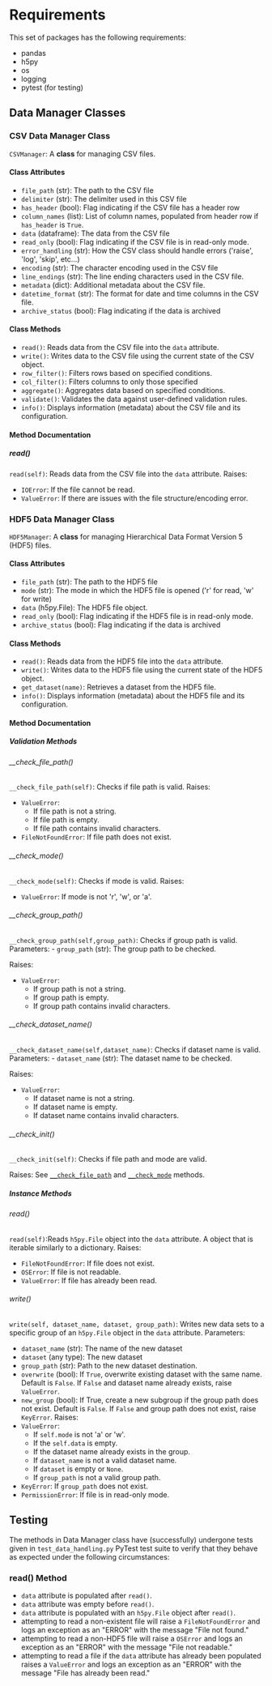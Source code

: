 # Requirements

This set of packages has the following requirements:
- pandas
- h5py
- os
- logging
- pytest (for testing)

## Data Manager Classes
### CSV Data Manager Class
`CSVManager`: A **class** for managing CSV files.
#### Class Attributes
- `file_path` (str): The path to the CSV file
- `delimiter` (str): The delimiter used in this CSV file
- `has_header` (bool): Flag indicating if the CSV file has a header row
- `column_names` (list): List of column names, populated from header row if `has_header` is `True`.
- `data` (dataframe): The data from the CSV file
- `read_only` (bool): Flag indicating if the CSV file is in read-only mode.
- `error_handling` (str): How the CSV class should handle errors ('raise', 'log', 'skip', etc...)
- `encoding` (str): The character encoding used in the CSV file
- `line_endings` (str): The line ending characters used in the CSV file.
- `metadata` (dict): Additional metadata about the CSV file.
- `datetime_format` (str): The format for date and time columns in the CSV file.
- `archive_status` (bool): Flag indicating if the data is archived

#### Class Methods
- `read()`: Reads data from the CSV file into the `data` attribute. 
- `write()`: Writes data to the CSV file using the current state of the CSV object. 
- `row_filter()`: Filters rows based on specified conditions. 
- `col_filter()`: Filters columns to only those specified
- `aggregate()`: Aggregates data based on specified conditions. 
- `validate()`: Validates the data against user-defined validation rules.
- `info()`: Displays information (metadata) about the CSV file and its configuration.

#### Method Documentation
##### read()
`read(self)`: Reads data from the CSV file into the `data` attribute.
Raises: 
- `IOError`: If the file cannot be read.
- `ValueError`: If there are issues with the file structure/encoding error.

### HDF5 Data Manager Class

`HDF5Manager`: A **class** for managing Hierarchical Data Format Version 5 (HDF5)  files.

#### Class Attributes 
- `file_path` (str): The path to the HDF5 file
- `mode` (str): The mode in which the HDF5 file is opened ('r' for read, 'w' for write)
- `data` (h5py.File): The HDF5 file object.
- `read_only` (bool): Flag indicating if the HDF5 file is in read-only mode.
- `archive_status` (bool): Flag indicating if the data is archived

#### Class Methods
- `read()`: Reads data from the HDF5 file into the `data` attribute. 
- `write()`: Writes data to the HDF5 file using the current state of the HDF5 object. 
- `get_dataset(name)`: Retrieves a dataset from the HDF5 file.
- `info()`: Displays information (metadata) about the HDF5 file and its configuration.

#### Method Documentation
##### Validation Methods
###### __check_file_path()
`__check_file_path(self)`: Checks if file path is valid.
Raises:
- `ValueError`: 
    - If file path is not a string.
    - If file path is empty.
    - If file path contains invalid characters.
- `FileNotFoundError`: If file path does not exist.

###### __check_mode()
`__check_mode(self)`: Checks if mode is valid.
Raises:
 - `ValueError`: If mode is not 'r', 'w', or 'a'.

###### __check_group_path()
`__check_group_path(self,group_path)`: Checks if group path is valid.
Parameters:
    - `group_path` (str): The group path to be checked.

Raises:
- `ValueError`: 
    - If group path is not a string.
    - If group path is empty.
    - If group path contains invalid characters.

###### __check_dataset_name()
`__check_dataset_name(self,dataset_name)`: Checks if dataset name is valid.
Parameters:
    - `dataset_name` (str): The dataset name to be checked.

Raises:
- `ValueError`: 
    - If dataset name is not a string.
    - If dataset name is empty.
    - If dataset name contains invalid characters.

###### __check_init()
`__check_init(self)`: Checks if file path and mode are valid.

Raises:
See [`__check_file_path`](#__check_file_path) and [`__check_mode`](#__check_mode) methods.

    
##### Instance Methods
###### read()
`read(self)`:Reads `h5py.File` object into the `data` attribute. A object that is iterable similarly to a dictionary.
Raises:
- `FileNotFoundError`: If file does not exist.
- `OSError`: If file is not readable.
- `ValueError`: If file has already been read.

###### write()
`write(self, dataset_name, dataset, group_path)`: Writes new data sets to a specific group of an `h5py.File` object in the `data` attribute.
Parameters:
- `dataset_name` (str): The name of the new dataset
- `dataset` (any type): The new dataset
- `group_path` (str): Path to the new dataset destination.
- `overwrite` (bool): If `True`, overwrite existing dataset with the same name. Default is `False`.
                If `False` and dataset name already exists, raise `ValueError`.
- `new_group` (bool): If True, create a new subgroup if the group path does not exist. Default is       `False`. If `False` and group path does not exist, raise `KeyError`.
Raises:
- `ValueError`:
    - If `self.mode` is not 'a' or 'w'.
    - If the `self.data` is empty.
    - If the dataset name already exists in the group.
    - If `dataset_name` is not a valid dataset name.
    - If `dataset` is empty or `None`.
    - If `group_path` is not a valid group path.
- `KeyError`: If `group_path` does not exist.
- `PermissionError`: If file is in read-only mode.

## Testing
The methods in Data Manager class have (successfully) undergone tests given in `test_data_handling.py` PyTest test suite to verify that they behave as expected under the following circumstances:
### read() Method
- `data` attribute is populated after `read()`.
- `data` attribute was empty before `read()`.
- `data` attribute is populated with an `h5py.File` object after `read()`.
- attempting to read a non-existent file will raise a `FileNotFoundError` and logs an exception as an "ERROR" with the message "File not found."
- attempting to read a non-HDF5 file will raise a `OSError` and logs an exception as an "ERROR" with the message "File not readable."
- attempting to read a file if the `data` attribute has already been populated raises a `ValueError` and logs an exception as an "ERROR" with the message "File has already been read."


